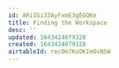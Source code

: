 ```yaml
---
id: ARiIGi3ZAyFxmE3gEGQKe
title: Finding the Workspace
desc: ''
updated: 1643424079328
created: 1643424079328
airtableId: rec0m7KoOKImOvNSW
---
```


